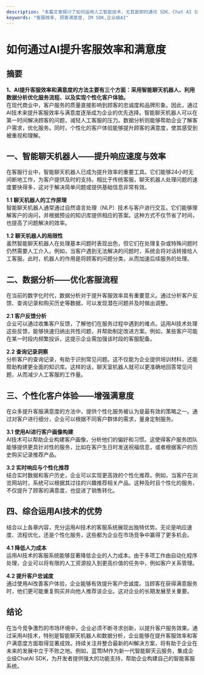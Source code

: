 ```yaml
---
description: "本篇文章探讨了如何运用人工智能技术，尤其是即时通讯 SDK、Chat AI SDK 在客服领域中的应用，以提升企业的客服效率和顾客满意度。"
keywords: "客服效率, 顾客满意度, IM SDK,企业级AI"
---
```

# 如何通过AI提升客服效率和满意度

## 摘要

**1、AI提升客服效率和满意度的方法主要有三个方面：采用智能聊天机器人、利用数据分析优化服务流程、以及实现个性化客户体验。**  
在现代商业中，客户服务的质量直接影响到顾客的忠诚度和品牌形象。因此，通过AI技术来提升客服效率与满意度逐渐成为企业的优先选择。智能聊天机器人可以在第一时间解决顾客的问题，减轻人工客服的压力。数据分析则能够帮助企业了解客户需求，优化服务。同时，个性化的客户体验能够提升顾客的满意度，使其感受到被重视和理解。

## 一、智能聊天机器人——提升响应速度与效率

在客服行业中，智能聊天机器人已成为提升效率的重要工具。它们能够24小时无间断地工作，为客户提供及时的支持。相比于传统客服，聊天机器人处理问题的速度要快得多，这对于解决简单问题或提供基础信息非常有效。

**1.1 聊天机器人的工作原理**  
智能聊天机器人通常通过自然语言处理（NLP）技术与客户进行交互。它们能够理解客户的询问，并根据预设的知识库提供相应的答案。这种方式不仅节省了时间，也提高了问题解决的效率。

**1.2 聊天机器人的局限性**  
虽然智能聊天机器人在处理基本问题时表现出色，但它们在处理复杂或特殊问题时仍然需要人工介入。例如，当客户遇到无法解决的问题时，系统会将对话转接给人工客服。此时，机器人的作用是将顾客的问题分类，从而加速后续服务的处理。

## 二、数据分析——优化客服流程

在当前的数字化时代，数据分析对于提升客服效率具有重要意义。通过分析客户反馈、查询记录和购买历史等数据，可以发现潜在问题并及时做出调整。

**2.1 客户反馈分析**  
企业可以通过收集客户反馈，了解他们在服务过程中遇到的难点。运用AI技术处理这些反馈，能够快速归纳出共性问题，并帮助制定改进方案。例如，某些客户可能在某一时段内频繁投诉，这提示企业需加强该时段的客服配备。

**2.2 查询记录洞察**  
分析客户的查询记录，有助于识别常见问题。这不仅能为企业提供培训材料，还能帮助构建更全面的知识库。这样的话，聊天室机器人就可以更准确地回答常见问题，从而减少人工客服的工作量。

## 三、个性化客户体验——增强满意度

在众多提升客服满意度的方法中，提供个性化服务被认为是最有效的策略之一。通过对客户进行细分，企业可以根据不同客户群体的需求，量身定制服务。

**3.1 使用AI进行客户画像构建**  
AI技术可以帮助企业构建客户画像，分析他们的偏好和习惯。这使得客户服务团队能够提供更具针对性的服务，比如在客户生日时发送祝福信息，或者根据客户的历史购买记录推荐产品。

**3.2 实时响应与个性化推荐**  
结合实时数据和客户历史，企业可以实现更高效的个性化推荐。例如，当客户在浏览网站时，系统可以根据其过往的兴趣推荐相关产品。这种及时且个性化的服务，不仅提升了顾客的满意度，也促进了销售转化。

## 四、综合运用AI技术的优势

结合以上各章内容，充分运用AI技术的客服系统展现出独特优势。无论是响应速度、流程优化，还是个性化服务，这些都为企业在市场竞争中赢得了更多机会。

**4.1 降低人力成本**  
运用AI技术的客服系统能够显著降低企业的人力成本。由于多项工作由自动化程序处理，企业可以将有限的人工资源投入到更高价值的任务中，例如客户关系管理。

**4.2 提升客户忠诚度**  
通过使用AI改善客户体验，企业能够有效提升客户忠诚度。当顾客在获得满意服务时，他们更可能重复购买并向他人推荐该企业。这对企业的长期发展至关重要。

## 结论

在当今竞争激烈的市场环境中，企业必须不断寻求创新，以提升客户服务效果。通过采用AI技术，特别是智能聊天机器人和数据分析，企业能够在提升客服效率和客户满意度方面取得显著成效。持续关注并整合最新的AI解决方案，将有助于企业在未来的发展中立于不败之地。例如，蓝莺IM作为新一代智能聊天云服务，集成企业级ChatAI SDK，为开发者提供强大的功能支持，帮助企业构建自己的智能客服系统。
